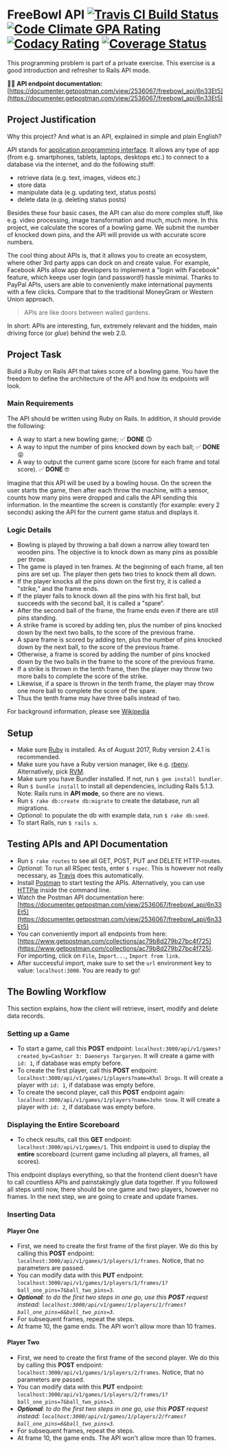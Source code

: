 # FreeBowl API [![Travis CI Build Status](https://travis-ci.org/togiberlin/freebowl_api.svg?branch=master)](https://travis-ci.org/togiberlin/freebowl_api) [![Code Climate GPA Rating](https://codeclimate.com/github/togiberlin/freebowl_api/badges/gpa.svg)](https://codeclimate.com/github/togiberlin/freebowl_api) [![Codacy Rating](https://api.codacy.com/project/badge/Grade/9b3ce5e2992f41b4b54978a78b99361b)](https://www.codacy.com/app/togiberlin/freebowl_api?utm_source=github.com&amp;utm_medium=referral&amp;utm_content=togiberlin/freebowl_api&amp;utm_campaign=Badge_Grade) [![Coverage Status](https://coveralls.io/repos/github/togiberlin/freebowl_api/badge.svg?branch=master)](https://coveralls.io/github/togiberlin/freebowl_api?branch=master)
This programming problem is part of a private exercise.
This exercise is a good introduction and refresher to Rails API mode.

🎨📖 **API endpoint documentation:** [https://documenter.getpostman.com/view/2536067/freebowl_api/6n33Et5](https://documenter.getpostman.com/view/2536067/freebowl_api/6n33Et5)

## Project Justification
Why this project? And what is an API, explained in simple and plain English?

API stands for [application programming interface](https://en.wikipedia.org/wiki/Web_API). It allows any type of app (from e.g. smartphones, tablets, laptops, desktops etc.) to connect to a database via the internet, and do the following stuff:

- retrieve data (e.g. text, images, videos etc.)
- store data
- manipulate data (e.g. updating text, status posts)
- delete data (e.g. deleting status posts)

Besides these four basic cases, the API can also do more complex stuff, like e.g. video processing, image transformation and much, much more. In this project, we calculate the scores of a bowling game. We submit the number of knocked down pins, and the API will provide us with accurate score numbers.

The cool thing about APIs is, that it allows you to create an ecosystem, where other 3rd party apps can dock on and create value. For example, Facebook APIs allow app developers to implement a "login with Facebook" feature, which keeps user login (and password!) hassle minimal. Thanks to PayPal APIs, users are able to conveniently make international payments with a few clicks. Compare that to the traditional MoneyGram or Western Union approach.

> APIs are like doors between walled gardens.

In short: APIs are interesting, fun, extremely relevant and the hidden, main driving force (or _glue_) behind the web 2.0.

## Project Task
Build a Ruby on Rails API that takes score of a bowling game.
You have the freedom to define the architecture of the API and how its endpoints will look.

### Main Requirements
The API should be written using Ruby on Rails. In addition, it should provide the following:

* A way to start a new bowling game; ✅ **DONE** 🙃
* A way to input the number of pins knocked down by each ball; ✅ **DONE** 😝
* A way to output the current game score (score for each frame and total score). ✅ **DONE** 🤓

Imagine that this API will be used by a bowling house. On the screen the user starts the game, then
after each throw the machine, with a sensor, counts how many pins were dropped and calls the API
sending this information. In the meantime the screen is constantly (for example: every 2 seconds)
asking the API for the current game status and displays it.

### Logic Details
* Bowling is played by throwing a ball down a narrow alley toward ten wooden pins. The objective is to knock down as many pins as possible per throw.
* The game is played in ten frames. At the beginning of each frame, all ten pins are set up. The player then gets two tries to knock them all down.
* If the player knocks all the pins down on the first try, it is called a "strike,“ and the frame ends.
* If the player fails to knock down all the pins with his first ball, but succeeds with the second ball, it is called a "spare“.
* After the second ball of the frame, the frame ends even if there are still pins standing.
* A strike frame is scored by adding ten, plus the number of pins knocked down by the next two balls, to the score of the previous frame.
* A spare frame is scored by adding ten, plus the number of pins knocked down by the next ball, to the score of the previous frame.
* Otherwise, a frame is scored by adding the number of pins knocked down by the two balls in the frame to the score of the previous frame.
* If a strike is thrown in the tenth frame, then the player may throw two more balls to complete the score of the strike.
* Likewise, if a spare is thrown in the tenth frame, the player may throw one more ball to complete the score of the spare.
* Thus the tenth frame may have three balls instead of two.

For background information, please see [Wikipedia](http://en.wikipedia.org/wiki/Ten-pin_bowling)

## Setup
* Make sure [Ruby](https://www.ruby-lang.org/en/documentation/installation/) is installed. As of August 2017, Ruby version 2.4.1 is recommended.
* Make sure you have a Ruby version manager, like e.g. [rbenv](https://github.com/rbenv/rbenv). Alternatively, pick [RVM](https://rvm.io/).
* Make sure you have Bundler installed. If not, run ```$ gem install bundler```.
* Run ```$ bundle install``` to install all dependencies, including Rails 5.1.3. Note: Rails runs in **API mode**, so there are no views.
* Run ```$ rake db:create db:migrate``` to create the database, run all migrations.
* _Optional_: to populate the db with example data, run ```$ rake db:seed```.
* To start Rails, run ```$ rails s```.

## Testing APIs and API Documentation
* Run ```$ rake routes``` to see all GET, POST, PUT and DELETE HTTP-routes.
* _Optional_: To run all RSpec tests, enter ```$ rspec```. This is however not really necessary, as [Travis](https://travis-ci.org/togiberlin/freebowl_api) does this automatically.
* Install [Postman](https://www.getpostman.com/) to start testing the APIs. Alternatively, you can use [HTTPie](https://httpie.org/) inside the command line.
* Watch the Postman API documentation here: [https://documenter.getpostman.com/view/2536067/freebowl_api/6n33Et5](https://documenter.getpostman.com/view/2536067/freebowl_api/6n33Et5)
* You can conveniently import all endpoints from here: [https://www.getpostman.com/collections/ac79b8d279b27bc4f725](https://www.getpostman.com/collections/ac79b8d279b27bc4f725). For importing, click on ```File```, ```Import...```, ```Import from link```.
* After successful import, make sure to set the ```url``` environment key to value: ```localhost:3000```. You are ready to go!

## The Bowling Workflow
This section explains, how the client will retrieve, insert, modify and delete data records.

### Setting up a Game
* To start a game, call this **POST** endpoint: ```localhost:3000/api/v1/games?created_by=Cashier 3: Daenerys Targaryen```. It will create a game with ```id: 1```, if database was empty before.
* To create the first player, call this **POST** endpoint: ```localhost:3000/api/v1/games/1/players?name=Khal Drogo```. It will create a player with ```id: 1```, if database was empty before.
* To create the second player, call this **POST** endpoint again: ```localhost:3000/api/v1/games/1/players?name=John Snow```. It will create a player with ```id: 2```, if database was empty before.

### Displaying the Entire Scoreboard
* To check results, call this **GET** endpoint: ```localhost:3000/api/v1/games/1```. This endpoint is used to display the **entire** scoreboard (current game including all players, all frames, all scores).

This endpoint displays everything, so that the frontend client doesn't have to call countless APIs and painstakingly glue data together. If you followed all steps until now, there should be one game and two players, however no frames. In the next step, we are going to create and update frames.

### Inserting Data
#### Player One
* First, we need to create the first frame of the first player. We do this by calling this **POST** endpoint: ```localhost:3000/api/v1/games/1/players/1/frames```. Notice, that no parameters are passed.
* You can modify data with this **PUT** endpoint: ```localhost:3000/api/v1/games/1/players/1/frames/1?ball_one_pins=7&ball_two_pins=3```.
* *__Optional__: to do the first two steps in one go, use this __POST__ request instead: ```localhost:3000/api/v1/games/1/players/1/frames?ball_one_pins=6&ball_two_pins=3```.*
* For subsequent frames, repeat the steps.
* At frame 10, the game ends. The API won't allow more than 10 frames.

#### Player Two
* First, we need to create the first frame of the second player. We do this by calling this **POST** endpoint: ```localhost:3000/api/v1/games/1/players/2/frames```. Notice, that no parameters are passed.
* You can modify data with this **PUT** endpoint: ```localhost:3000/api/v1/games/1/players/2/frames/1?ball_one_pins=7&ball_two_pins=3```.
* *__Optional__: to do the first two steps in one go, use this __POST__ request instead: ```localhost:3000/api/v1/games/1/players/2/frames?ball_one_pins=6&ball_two_pins=3```.*
* For subsequent frames, repeat the steps.
* At frame 10, the game ends. The API won't allow more than 10 frames.

